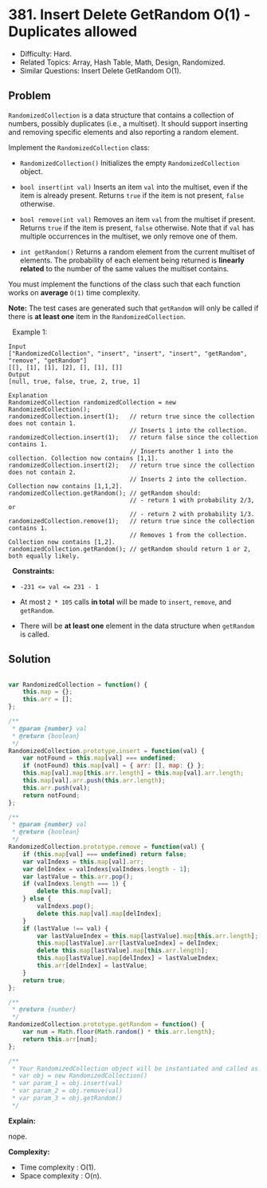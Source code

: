 # 381. Insert Delete GetRandom O(1) - Duplicates allowed

- Difficulty: Hard.
- Related Topics: Array, Hash Table, Math, Design, Randomized.
- Similar Questions: Insert Delete GetRandom O(1).

## Problem

`RandomizedCollection` is a data structure that contains a collection of numbers, possibly duplicates (i.e., a multiset). It should support inserting and removing specific elements and also reporting a random element.

Implement the `RandomizedCollection` class:


	
- `RandomizedCollection()` Initializes the empty `RandomizedCollection` object.
	
- `bool insert(int val)` Inserts an item `val` into the multiset, even if the item is already present. Returns `true` if the item is not present, `false` otherwise.
	
- `bool remove(int val)` Removes an item `val` from the multiset if present. Returns `true` if the item is present, `false` otherwise. Note that if `val` has multiple occurrences in the multiset, we only remove one of them.
	
- `int getRandom()` Returns a random element from the current multiset of elements. The probability of each element being returned is **linearly related** to the number of the same values the multiset contains.


You must implement the functions of the class such that each function works on **average** `O(1)` time complexity.

**Note:** The test cases are generated such that `getRandom` will only be called if there is **at least one** item in the `RandomizedCollection`.

 
Example 1:

```
Input
["RandomizedCollection", "insert", "insert", "insert", "getRandom", "remove", "getRandom"]
[[], [1], [1], [2], [], [1], []]
Output
[null, true, false, true, 2, true, 1]

Explanation
RandomizedCollection randomizedCollection = new RandomizedCollection();
randomizedCollection.insert(1);   // return true since the collection does not contain 1.
                                  // Inserts 1 into the collection.
randomizedCollection.insert(1);   // return false since the collection contains 1.
                                  // Inserts another 1 into the collection. Collection now contains [1,1].
randomizedCollection.insert(2);   // return true since the collection does not contain 2.
                                  // Inserts 2 into the collection. Collection now contains [1,1,2].
randomizedCollection.getRandom(); // getRandom should:
                                  // - return 1 with probability 2/3, or
                                  // - return 2 with probability 1/3.
randomizedCollection.remove(1);   // return true since the collection contains 1.
                                  // Removes 1 from the collection. Collection now contains [1,2].
randomizedCollection.getRandom(); // getRandom should return 1 or 2, both equally likely.
```

 
**Constraints:**


	
- `-231 <= val <= 231 - 1`
	
- At most `2 * 105` calls **in total** will be made to `insert`, `remove`, and `getRandom`.
	
- There will be **at least one** element in the data structure when `getRandom` is called.



## Solution

```javascript

var RandomizedCollection = function() {
    this.map = {};
    this.arr = [];
};

/** 
 * @param {number} val
 * @return {boolean}
 */
RandomizedCollection.prototype.insert = function(val) {
    var notFound = this.map[val] === undefined;
    if (notFound) this.map[val] = { arr: [], map: {} };
    this.map[val].map[this.arr.length] = this.map[val].arr.length;
    this.map[val].arr.push(this.arr.length);
    this.arr.push(val);
    return notFound;
};

/** 
 * @param {number} val
 * @return {boolean}
 */
RandomizedCollection.prototype.remove = function(val) {
    if (this.map[val] === undefined) return false;
    var valIndexs = this.map[val].arr;
    var delIndex = valIndexs[valIndexs.length - 1];
    var lastValue = this.arr.pop();
    if (valIndexs.length === 1) {
        delete this.map[val];
    } else {
        valIndexs.pop();
        delete this.map[val].map[delIndex];
    }
    if (lastValue !== val) {
        var lastValueIndex = this.map[lastValue].map[this.arr.length];
        this.map[lastValue].arr[lastValueIndex] = delIndex;
        delete this.map[lastValue].map[this.arr.length];
        this.map[lastValue].map[delIndex] = lastValueIndex;
        this.arr[delIndex] = lastValue;
    }
    return true;
};

/**
 * @return {number}
 */
RandomizedCollection.prototype.getRandom = function() {
    var num = Math.floor(Math.random() * this.arr.length);
    return this.arr[num];
};

/** 
 * Your RandomizedCollection object will be instantiated and called as such:
 * var obj = new RandomizedCollection()
 * var param_1 = obj.insert(val)
 * var param_2 = obj.remove(val)
 * var param_3 = obj.getRandom()
 */
```

**Explain:**

nope.

**Complexity:**

* Time complexity : O(1).
* Space complexity : O(n).
